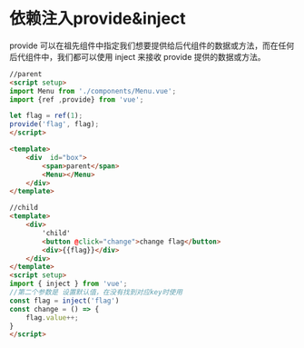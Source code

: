 # 依赖注入provide&inject

provide 可以在祖先组件中指定我们想要提供给后代组件的数据或方法，而在任何后代组件中，我们都可以使用 inject 来接收 provide 提供的数据或方法。 
```html
//parent
<script setup>
import Menu from './components/Menu.vue';
import {ref ,provide} from 'vue';

let flag = ref(1);
provide('flag', flag);
</script>

<template>
    <div  id="box">
        <span>parent</span>
        <Menu></Menu>
    </div>
</template>
```
```html
//child
<template>
    <div>
        'child'
        <button @click="change">change flag</button>
        <div>{{flag}}</div>
    </div>
</template>
<script setup>
import { inject } from 'vue';
//第二个参数是 设置默认值，在没有找到对应key时使用
const flag = inject('flag')
const change = () => {
    flag.value++;
}
</script>
```